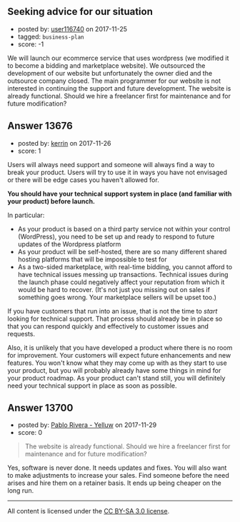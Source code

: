## Seeking advice for our situation

- posted by: [user116740](https://stackexchange.com/users/10591515/user116740) on 2017-11-25
- tagged: `business-plan`
- score: -1

<p>We will launch our ecommerce service that uses wordpress (we modified it to become a bidding and marketplace website). We outsourced the development of our website but unfortunately the owner died and the outsource company closed. The main programmer for our website is not interested in continuing the support and future development. The website is already functional. Should we hire a freelancer first for maintenance and for future modification?</p>



## Answer 13676

- posted by: [kerrin](https://stackexchange.com/users/1621372/kerrin) on 2017-11-26
- score: 1

<p>Users will always need support and someone will always find a way to break your product.  Users will try to use it in ways you have not envisaged or there will be edge cases you haven't allowed for.</p>

<p><strong>You should have your technical support system in place (and familiar with your product) before launch.</strong>  </p>

<p>In particular:</p>

<ul>
<li>As your product is based on a third party service not within your
control (WordPress), you need to be set up and ready to respond to
future updates of the Wordpress platform</li>
<li>As your product will be self-hosted, there are so many different shared hosting platforms that will be impossible to test for</li>
<li>As a two-sided marketplace, with real-time bidding, you cannot afford to have technical issues messing up transactions.  Technical issues during the launch phase could negatively affect your reputation from which it would be hard to recover.  (It's not just you missing out on sales if something goes wrong.  Your marketplace sellers will be upset too.)</li>
</ul>

<p>If you have customers that run into an issue, that is not the time to <em>start</em> looking for technical support.  That process should already be in place so that you can respond quickly and effectively to customer issues and requests.</p>

<p>Also, it is unlikely that you have developed a product where there is no room for improvement.  Your customers will expect future enhancements and new features.  You won't know what they may come up with as they start to use your product, but you will probably already have some things in mind for your product roadmap.  As your product can't stand still, you will definitely need your technical support in place as soon as possible.</p>



## Answer 13700

- posted by: [Pablo Rivera - Yelluw](https://stackexchange.com/users/12380190/pablo-rivera-yelluw) on 2017-11-29
- score: 0

<blockquote>
  <p>The website is already functional. Should we hire a freelancer first for maintenance and for future modification?</p>
</blockquote>

<p>Yes, software is never done. It needs updates and fixes. You will also want to make adjustments to increase your sales. Find someone before the need arises and hire them on a retainer basis. It ends up being cheaper on the long run.</p>




---

All content is licensed under the [CC BY-SA 3.0 license](https://creativecommons.org/licenses/by-sa/3.0/).
